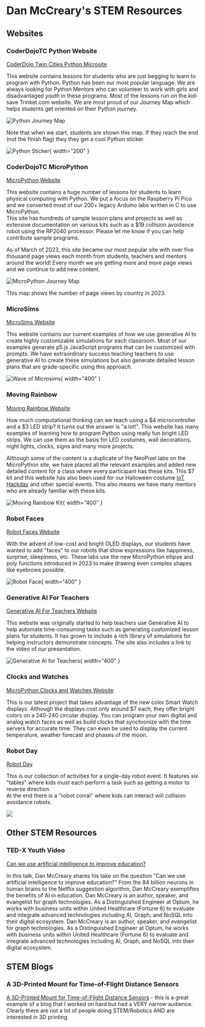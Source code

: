 # Dan McCreary's STEM Resources

## Websites

### CoderDojoTC Python Website

[CoderDojo Twin Cities Python Microsite](https://www.coderdojotc.org/python/)

This website contains lessons for students who are just begging to learn to program with Python.  Python has been our most popular language.  We are always looking for Python Mentors who can volunteer to work with girls and disadvantaged youth in these programs.  Most of the lessons run on the kid-save Trinket.com website.  We are most proud of our Journey Map which helps students get oriented on their Python journey.

![Python Journey Map](./img/python-journey-map.png)

Note that when we start, students are shown this map.  If they reach the end (not the finish flag) they they get a cool Python sticker.

![Python Sticker](./img/python-sticker-v2.webp){ width="200" }

### CoderDojoTC MicroPython

[MicroPython Website](https://www.coderdojotc.org/micropython/)

This website contains a huge number of lessons for students to learn physical computing with Python.  We put a focus on the Raspberry Pi Pico and we converted most of our 200+ legacy Arduino labs written in C to use MicroPython.  
This site has hundreds of sample lesson plans and projects as well as extensive documentation
on various kits such as a $19 collision avoidance robot using the RP2040 processor.
Please let me know if you can help contribute sample programs.

As of March of 2023, this site became our most popular site with over five thousand page views each month
from students, teachers and mentors around the world!
Every month we are getting more and more page views and we continue to add new content.

![MicroPython Journey Map](./img/micropython-map.png)

This map shows the number of page views by country in 2023.

### MicroSims

[MicroSims Website](https://dmccreary.github.io/microsims/)

This website contains our current examples of how we use generative AI to create highly customizable simulations for
each classroom.  Most of our examples generate p5.js JavaScript programs that can be customized with prompts.  We
have extraordinary success teaching teachers to use generative AI to create these simulations but also generate
detailed lesson plans that are grade-specific using this approach.

![Wave of Microsims](./img/wave-of-microsims.webp){ width="400" }


### Moving Rainbow

[Moving Rainbow Website](http://dmccreary.github.io/moving-rainbow)

How much computational thinking can we teach using a $4 microcontroller and a $3 LED strip?  It turns
out the answer is "a lot!".  This website has many examples of learning how to program
Python using really fun bright LED strips.  We can use them as the basis for LED costumes,
wall decorations, night lights, clocks, signs and many more projects.

Although some of the content is a duplicate of the NeoPixel labs on the MicroPython site, we have placed
all the relevant examples and added new detailed content for a class where every participant has these
kits.  This $7 kit and this website has also been used for our Halloween costume [IoT Hackday](https://www.coderdojotc.org/iot-hackday/) and other special events.  This also means we have many mentors who are already familiar with these kits.

![Moving Rainbow Kit](./img/moving-rainbow-kit.jpg){ width="400" }

### Robot Faces

[Robot Faces Website](https://dmccreary.github.io/robot-faces)

With the advent of low-cost and bright OLED displays, our students have wanted to add "faces" to our robots
that show expressions like happiness, surprise, sleepiness, etc.  These labs use the new MicroPython
ellipse and poly functions introduced in 2023 to make drawing even complex shapes like eyebrows possible.

![Robot Face](./img/robot-face.png){ width="400" }

### Generative AI For Teachers

[Generative AI For Teachers Website](http://www.coderdojotc.org/chatgpt-for-teachers/)

This website was originally started to help teachers use Generative AI to help 
automate time-consuming tasks such as generating customized lesson plans for
students.  It has grown to include a rich library of simulations for helping
instructors demonstrate concepts.  The site also includes a link to the video
of our presentation.

![Generative AI for Teachers](./img/genai-for-teachers.png){ width="400" }

### Clocks and Watches

[MicroPython Clocks and Watches Website](https://dmccreary.github.io/micropython-watch/)

This is our latest project that takes advantage of the new color Smart Watch displays.  Although
the displays cost only around $7 each, they offer bright colors on a 240-240 circular display.
You can program your own digital and analog watch faces as well as build clocks that
synchronize with the time servers for accurate time.  They can even be used
to display the current temperature, weather forecast and phases of the moon.

### Robot Day

[Robot Day](https://dmccreary.github.io/robot-day/)

This is our collection of activities for a single-day robot event.  It features six "tables" where kids
must each perform a task such as getting a motor to reverse direction.  
At the end there is a "robot corral" where kids can interact will collision avoidance robots.

![](./img/robot-day.webp)

## Other STEM Resources

### TED-X Youth Video

[Can we use artificial intelligence to improve education?](https://www.youtube.com/watch?v=-ySgwSWCeqs)

In this talk, Dan McCreary shares his take on the question "Can we use artificial intelligence to improve education?" From the 84 billion neurons in human brains to the Netflix suggestion algorithm, Dan McCreary exemplifies the benefits of AI in education. Dan McCreary is an author, speaker, and evangelist for graph technologies. As a Distinguished Engineer at Optum, he works with business units within United Healthcare (Fortune 6) to evaluate and integrate advanced technologies including AI, Graph, and NoSQL into their digital ecosystem. Dan McCreary is an author, speaker, and evangelist for graph technologies. As a Distinguished Engineer at Optum, he works with business units within United Healthcare (Fortune 6) to evaluate and integrate advanced technologies including AI, Graph, and NoSQL into their digital ecosystem.

## STEM Blogs

### A 3D-Printed Mount for Time-of-Flight Distance Sensors
[A 3D-Printed Mount for Time-of-Flight Distance Sensors](https://dmccreary.medium.com/a-3d-printed-mount-for-time-of-flight-distance-sensor-8acea5480709) - this is a great example of a blog that I worked on hard but had a VERY narrow audience.  Clearly there are not a lot of people doing STEM/Robotics AND are interested in 3D printing.
